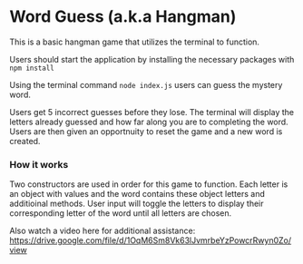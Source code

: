 # Word Guess (a.k.a Hangman)

This is a basic hangman game that utilizes the terminal to function. 

Users should start the application by installing the necessary packages with ``npm install``

Using the terminal command ``node index.js`` users can guess the mystery word. 

Users get 5 incorrect guesses before they lose. The terminal will display the letters already guessed and how far along you are to completing the word. Users are then given an opportnuity to reset the game and a new word is created. 


### How it works

Two constructors are used in order for this game to function. Each letter is an object with values and the word contains these object letters and additioinal methods. User input will toggle the letters to display their corresponding letter of the word until all letters are chosen. 

Also watch a video here for additional assistance: 
https://drive.google.com/file/d/1OqM6Sm8Vk63lJvmrbeYzPowcrRwyn0Zo/view
